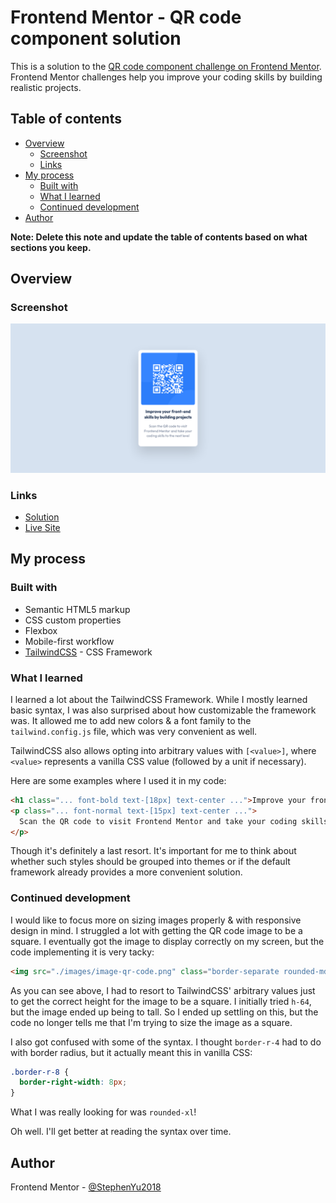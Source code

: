 # Frontend Mentor - QR code component solution

This is a solution to the [QR code component challenge on Frontend Mentor](https://www.frontendmentor.io/challenges/qr-code-component-iux_sIO_H). Frontend Mentor challenges help you improve your coding skills by building realistic projects. 

## Table of contents

- [Overview](#overview)
  - [Screenshot](#screenshot)
  - [Links](#links)
- [My process](#my-process)
  - [Built with](#built-with)
  - [What I learned](#what-i-learned)
  - [Continued development](#continued-development)
- [Author](#author)

**Note: Delete this note and update the table of contents based on what sections you keep.**

## Overview

### Screenshot

![](./screenshot.png)

### Links

- [Solution](https://www.frontendmentor.io/solutions/qr-code-component-tailwindcss-image-sizing-6YwBHpbAUS)
- [Live Site](https://stephenyu2018.github.io/qr-code-component-main/)

## My process

### Built with

- Semantic HTML5 markup
- CSS custom properties
- Flexbox
- Mobile-first workflow
- [TailwindCSS](https://tailwindcss.com/) - CSS Framework

### What I learned

I learned a lot about the TailwindCSS Framework. While I mostly learned basic syntax, I was also 
surprised about how customizable the framework was. It allowed me to add new colors & a font family 
to the `tailwind.config.js` file, which was very convenient as well.

TailwindCSS also allows opting into arbitrary values with `[<value>]`, where `<value>` represents a 
vanilla CSS value (followed by a unit if necessary).

Here are some examples where I used it in my code:

```html
<h1 class="... font-bold text-[18px] text-center ...">Improve your front-end skills by building projects</h1>
<p class="... font-normal text-[15px] text-center ...">
  Scan the QR code to visit Frontend Mentor and take your coding skills to the next level
</p>
```

Though it's definitely a last resort. It's important for me to think about whether such styles should 
be grouped into themes or if the default framework already provides a more convenient solution. 

### Continued development

I would like to focus more on sizing images properly & with responsive design in mind. I struggled a lot 
with getting the QR code image to be a square. I eventually got the image to display correctly on my 
screen, but the code implementing it is very tacky:

```html
<img src="./images/image-qr-code.png" class="border-separate rounded-md w-64 h-[14rem]">
```

As you can see above, I had to resort to TailwindCSS' arbitrary values just to get the correct height for 
the image to be a square. I initially tried `h-64`, but the image ended up being to tall. So I ended up 
settling on this, but the code no longer tells me that I'm trying to size the image as a square.

I also got confused with some of the syntax. I thought `border-r-4` had to do with border radius, but 
it actually meant this in vanilla CSS:

```css
.border-r-8 {
  border-right-width: 8px;
}
```

What I was really looking for was `rounded-xl`! 

Oh well. I'll get better at reading the syntax over time.

## Author

Frontend Mentor - [@StephenYu2018](https://www.frontendmentor.io/profile/StephenYu2018)
